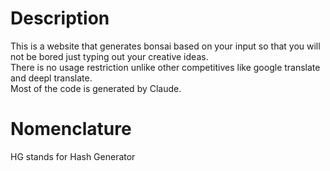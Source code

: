 # Description
This is a website that generates bonsai based on your input so that you will not be bored just typing out your creative ideas.<br>
There is no usage restriction unlike other competitives like google translate and deepl translate.<br>
Most of the code is generated by Claude.<br>

# Nomenclature
HG stands for Hash Generator<br>
